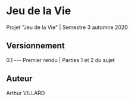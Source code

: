 # Jeu de la Vie

Projet "Jeu de la Vie" | Semestre 3 automne 2020

## Versionnement

0.1 --- Premier rendu | Parties 1 et 2 du sujet

## Auteur

Arthur VILLARD